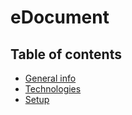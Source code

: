 # eDocument

## Table of contents
* [General info](#general-info)
* [Technologies](#technologies)
* [Setup](#setup)
